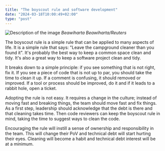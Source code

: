 ```yaml
---
title: "The boyscout rule and software development"
date: "2024-03-18T10:00:49+02:00"
type: "post"
---
```


![Description of the image](/images/pollution.jpg)
*Beawiharta Beawiharta/Reuters*

The boyscout rule is a simple rule that can be applied to many aspects of life. It is a simple rule that says: "Leave the campground cleaner than you found it". It's probably the best way to keep a common space clean and tidy. It's also a great way to keep a software project clean and tidy.

It breaks down to a simple principle: if you see something that is not right, fix it.
If you see a piece of code that is not up to par,
you should take the time to clean it up.
If a comment is confusing, it should removed or improved.
If a tool or process should be improved, do it and if it leads to a rabbit hole, open a ticket.

Adopting the rule is not easy. It requires a change in the culture;
instead of moving fast and breaking things, the team should move fast and fix things. 
As a first step, leadership should acknowledge that the debt is there and that cleaning takes time.
Then code reviewers can keep the boyscout rule in mind, taking the time to suggest ways to clean the code. 

Encouraging the rule will instill a sense of ownership and responsibility in the team.
This will change their PoV and technical debt will start hurting their eyes. 
Cleaning will become a habit and technical debt interest will be at a minimum.

